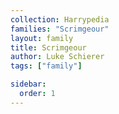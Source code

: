 ```yaml
---
collection: Harrypedia
families: "Scrimgeour"
layout: family
title: Scrimgeour
author: Luke Schierer
tags: ["family"]

sidebar:
  order: 1
---
```




